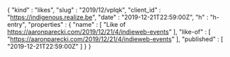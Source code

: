 {
  "kind" : "likes",
  "slug" : "2019/12/vplqk",
  "client_id" : "https://indigenous.realize.be",
  "date" : "2019-12-21T22:59:00Z",
  "h" : "h-entry",
  "properties" : {
    "name" : [ "Like of https://aaronparecki.com/2019/12/21/4/indieweb-events" ],
    "like-of" : [ "https://aaronparecki.com/2019/12/21/4/indieweb-events" ],
    "published" : [ "2019-12-21T22:59:00Z" ]
  }
}

